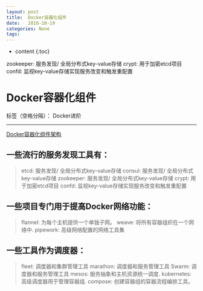 ```yaml
---
layout: post
title:  Docker容器化组件
date:   2016-10-19
categories: None
tags: 
---
```


* content
{:toc}

zookeeper: 服务发现/ 全局分布式key-value存储
crypt: 用于加密etcd项目
confd: 监视key-value存储实现服务改变和触发重配置






# Docker容器化组件
标签（空格分隔）： Docker进阶

---

[Docker容器化组件架构](http://www.jdon.com/artichect/docker-containerization.html#)

## 一些流行的服务发现工具有：
>etcd: 服务发现/ 全局分布式key-value存储
consul: 服务发现/ 全局分布式key-value存储
zookeeper: 服务发现/ 全局分布式key-value存储
crypt: 用于加密etcd项目
confd: 监视key-value存储实现服务改变和触发重配置

## 一些项目专门用于提高Docker网络功能：
>flannel: 为每个主机提供一个单独子网。
weave: 将所有容器组织在一个网络中.
pipework: 高级网络配置的网络工具集

## 一些工具作为调度器：
>fleet: 调度器和集群管理工具
marathon: 调度器和服务管理工具
Swarm: 调度器和服务管理工具
mesos: 服务抽象和主机资源统一调度.
kubernetes: 高级调度器用于管理容器组.
compose: 创建容器组的容器流程编排工具。
